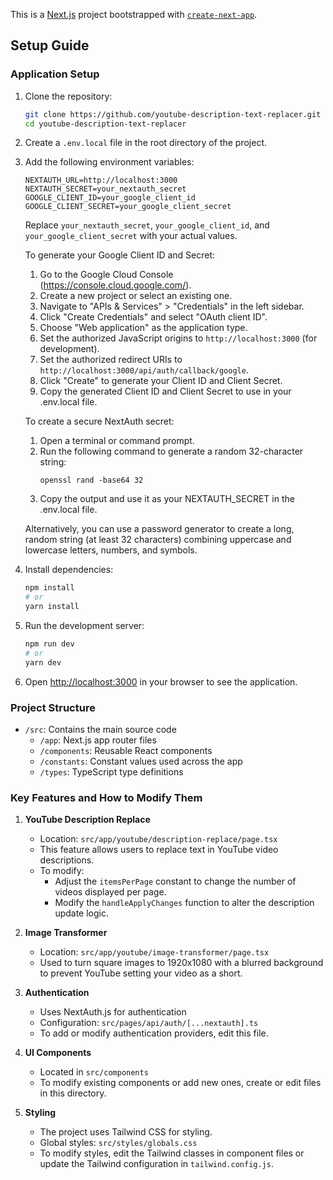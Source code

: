 This is a [Next.js](https://nextjs.org) project bootstrapped with [`create-next-app`](https://nextjs.org/docs/app/api-reference/cli/create-next-app).

## Setup Guide

### Application Setup

1. Clone the repository:
   ```bash
   git clone https://github.com/youtube-description-text-replacer.git
   cd youtube-description-text-replacer
   ```

2. Create a `.env.local` file in the root directory of the project.

3. Add the following environment variables:
   ```
   NEXTAUTH_URL=http://localhost:3000
   NEXTAUTH_SECRET=your_nextauth_secret
   GOOGLE_CLIENT_ID=your_google_client_id
   GOOGLE_CLIENT_SECRET=your_google_client_secret
   ```
   Replace `your_nextauth_secret`, `your_google_client_id`, and `your_google_client_secret` with your actual values.

   To generate your Google Client ID and Secret:
   1. Go to the Google Cloud Console (https://console.cloud.google.com/).
   2. Create a new project or select an existing one.
   3. Navigate to "APIs & Services" > "Credentials" in the left sidebar.
   4. Click "Create Credentials" and select "OAuth client ID".
   5. Choose "Web application" as the application type.
   6. Set the authorized JavaScript origins to `http://localhost:3000` (for development).
   7. Set the authorized redirect URIs to `http://localhost:3000/api/auth/callback/google`.
   8. Click "Create" to generate your Client ID and Client Secret.
   9. Copy the generated Client ID and Client Secret to use in your .env.local file.

   To create a secure NextAuth secret:
   1. Open a terminal or command prompt.
   2. Run the following command to generate a random 32-character string:
      ```  
      openssl rand -base64 32
      ```
   3. Copy the output and use it as your NEXTAUTH_SECRET in the .env.local file.

   Alternatively, you can use a password generator to create a long, random string (at least 32 characters) combining uppercase and lowercase letters, numbers, and symbols.

4. Install dependencies:
   ```bash
   npm install
   # or
   yarn install
   ```

5. Run the development server:
   ```bash
   npm run dev
   # or
   yarn dev
   ```

4. Open [http://localhost:3000](http://localhost:3000) in your browser to see the application.

### Project Structure

- `/src`: Contains the main source code
  - `/app`: Next.js app router files
  - `/components`: Reusable React components
  - `/constants`: Constant values used across the app
  - `/types`: TypeScript type definitions

### Key Features and How to Modify Them

1. **YouTube Description Replace**
   - Location: `src/app/youtube/description-replace/page.tsx`
   - This feature allows users to replace text in YouTube video descriptions.
   - To modify:
     - Adjust the `itemsPerPage` constant to change the number of videos displayed per page.
     - Modify the `handleApplyChanges` function to alter the description update logic.

2. **Image Transformer**
   - Location: `src/app/youtube/image-transformer/page.tsx`
   - Used to turn square images to 1920x1080 with a blurred background to prevent YouTube setting your video as a short.

3. **Authentication**
   - Uses NextAuth.js for authentication
   - Configuration: `src/pages/api/auth/[...nextauth].ts`
   - To add or modify authentication providers, edit this file.

4. **UI Components**
   - Located in `src/components`
   - To modify existing components or add new ones, create or edit files in this directory.

5. **Styling**
   - The project uses Tailwind CSS for styling.
   - Global styles: `src/styles/globals.css`
   - To modify styles, edit the Tailwind classes in component files or update the Tailwind configuration in `tailwind.config.js`.



